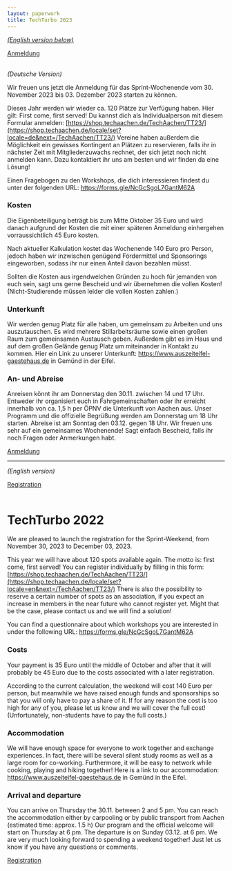 ```yaml
---
layout: paperwork
title: TechTurbo 2023
---
```


[_(English version below)_](#english)

<div class="row">
  <div style="margin-left: auto; margin-right: auto;"><a href="https://shop.techaachen.de/locale/set?locale=de&next=/TechAachen/TT23/" class="btn btn-primary btn-xl" title="Anmeldung">Anmeldung</a></div>
</div>
<br />

_(Deutsche Version)_


Wir freuen uns jetzt die Anmeldung für das Sprint-Wochenende vom 30. November 2023 bis 03. Dezember 2023 starten zu können.

Dieses Jahr werden wir wieder ca. 120 Plätze zur Verfügung haben. Hier gilt: First come, first served!
Du kannst dich als Individualperson mit diesem Formular anmelden: [https://shop.techaachen.de/TechAachen/TT23/](https://shop.techaachen.de/locale/set?locale=de&next=/TechAachen/TT23/)
Vereine haben außerdem die Möglichkeit ein gewisses Kontingent an Plätzen zu reservieren, falls ihr in nächster Zeit mit Mitgliederzuwachs rechnet, der sich jetzt noch nicht anmelden kann. Dazu kontaktiert ihr uns am besten und wir finden da eine Lösung!

Einen Fragebogen zu den Workshops, die dich interessieren findest du unter der folgenden URL: https://forms.gle/NcGcSgoL7GantM62A

### Kosten

Die Eigenbeteiligung beträgt bis zum Mitte Oktober 35 Euro und wird danach aufgrund der Kosten die mit einer späteren Anmeldung einhergehen vorraussichtlich 45 Euro kosten.

Nach aktueller Kalkulation kostet das Wochenende 140 Euro pro Person, jedoch haben wir inzwischen genügend Fördermittel und Sponsorings eingeworben, sodass ihr nur einen Anteil davon bezahlen müsst.

Sollten die Kosten aus irgendwelchen Gründen zu hoch für jemanden von euch sein, sagt uns gerne Bescheid und wir übernehmen die vollen Kosten!
(Nicht-Studierende müssen leider die vollen Kosten zahlen.)

### Unterkunft

Wir werden genug Platz für alle haben, um gemeinsam zu Arbeiten und uns auszutauschen. Es wird mehrere Stillarbeitsräume sowie einen großen Raum zum gemeinsamen Austausch geben. Außerdem gibt es im Haus und auf dem großen Gelände genug Platz um miteinander in Kontakt zu kommen. Hier ein Link zu unserer Unterkunft: https://www.auszeiteifel-gaestehaus.de in Gemünd in der Eifel.

### An- und Abreise

Anreisen könnt ihr am Donnerstag den 30.11. zwischen 14 und 17 Uhr. Entweder ihr organisiert euch in Fahrgemeinschaften oder ihr erreicht innerhalb von ca. 1,5 h per ÖPNV die Unterkunft von Aachen aus.
Unser Programm und die offizielle Begrüßung werden am Donnerstag um 18 Uhr starten. Abreise ist am Sonntag den 03.12. gegen 18 Uhr.
Wir freuen uns sehr auf ein gemeinsames Wochenende! Sagt einfach Bescheid, falls ihr noch Fragen oder Anmerkungen habt.

<div class="row">
  <div style="margin-left: auto; margin-right: auto;"><a href="https://shop.techaachen.de/locale/set?locale=de&next=/TechAachen/TT23/" class="btn btn-primary btn-xl" title="Anmeldung">Anmeldung</a></div>
</div>

<hr />

_(English version)_

<a name="english"></a>

<div class="row">
  <div style="margin-left: auto; margin-right: auto;"><a href="https://shop.techaachen.de/locale/set?locale=en&next=/TechAachen/TT23/" class="btn btn-primary btn-xl" title="Registration">Registration</a></div>
</div>
<br />

# TechTurbo 2022

We are pleased to launch the registration for the Sprint-Weekend, from November 30, 2023 to December 03, 2023.

This year we will have about 120 spots available again. The motto is: first come, first served!
You can register individually by filling in this form: [https://shop.techaachen.de/TechAachen/TT23/](https://shop.techaachen.de/locale/set?locale=en&next=/TechAachen/TT23/)
There is also the possibility to reserve a certain number of spots as an association, if you expect an increase in members in the near future who cannot register yet. Might that be the case, please contact us and we will find a solution!

You can find a questionnaire about which workshops you are interested in under the following URL: https://forms.gle/NcGcSgoL7GantM62A

### Costs

Your payment is 35 Euro until the middle of October and after that it will probably be 45 Euro due to the costs associated with a later registration.

According to the current calculation, the weekend will cost 140 Euro per person, but meanwhile we have raised enough funds and sponsorships so that you will only have to pay a share of it.
If for any reason the cost is too high for any of you, please let us know and we will cover the full cost!
(Unfortunately, non-students have to pay the full costs.)

### Accommodation

We will have enough space for everyone to work together and exchange experiences. In fact, there will be several silent study rooms as well as a large room for co-working. Furthermore, it will be easy to network while cooking, playing and hiking together! Here is a link to our accommodation: https://www.auszeiteifel-gaestehaus.de in Gemünd in the Eifel.

### Arrival and departure

You can arrive on Thursday the 30.11. between 2 and 5 pm. You can reach the accommodation either by carpooling or by public transport from Aachen (estimated time: approx. 1.5 h)
Our program and the official welcome will start on Thursday at 6 pm. The departure is on Sunday 03.12. at 6 pm.
We are very much looking forward to spending a weekend together! Just let us know if you have any questions or comments.


<div class="row">
  <div style="margin-left: auto; margin-right: auto;"><a href="https://forms.gle/xmjd3Awropn2J9fi7" class="btn btn-primary btn-xl" title="Registration">Registration</a></div>
</div>
